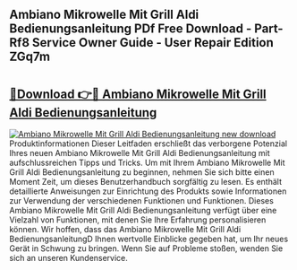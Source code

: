 ## Ambiano Mikrowelle Mit Grill Aldi Bedienungsanleitung PDf Free Download - Part-Rf8 Service Owner Guide - User Repair Edition ZGq7m

# <h2><a href="http://df3360.blite.top/?on=Ambiano+Mikrowelle+Mit+Grill+Aldi+Bedienungsanleitung">🔗Download 👉🔴 Ambiano Mikrowelle Mit Grill Aldi Bedienungsanleitung</a></h2>

[![Ambiano Mikrowelle Mit Grill Aldi Bedienungsanleitung new download](https://i.imgur.com/lujVjoI.png)](http://df3360.blite.top/?on=Ambiano+Mikrowelle+Mit+Grill+Aldi+Bedienungsanleitung)
Produktinformationen Dieser Leitfaden erschließt das verborgene Potenzial Ihres neuen Ambiano Mikrowelle Mit Grill Aldi Bedienungsanleitung mit aufschlussreichen Tipps und Tricks. Um mit Ihrem Ambiano Mikrowelle Mit Grill Aldi Bedienungsanleitung zu beginnen, nehmen Sie sich bitte einen Moment Zeit, um dieses Benutzerhandbuch sorgfältig zu lesen. Es enthält detaillierte Anweisungen zur Einrichtung des Produkts sowie Informationen zur Verwendung der verschiedenen Funktionen und Funktionen. Dieses Ambiano Mikrowelle Mit Grill Aldi Bedienungsanleitung verfügt über eine Vielzahl von Funktionen, mit denen Sie Ihre Erfahrung personalisieren können. Wir hoffen, dass das Ambiano Mikrowelle Mit Grill Aldi BedienungsanleitungD Ihnen wertvolle Einblicke gegeben hat, um Ihr neues Gerät in Schwung zu bringen. Wenn Sie auf Probleme stoßen, wenden Sie sich an unseren Kundenservice.
